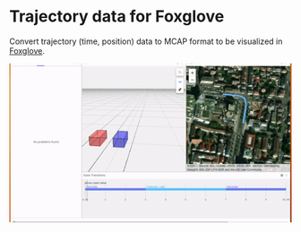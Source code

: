 # Trajectory data for Foxglove

Convert trajectory (time, position) data to MCAP format to be visualized in [Foxglove](https://foxglove.dev/).

![example](example.gif)

